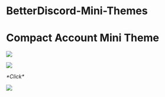# BetterDiscord-Mini-Themes

<h1>Compact Account Mini Theme</h1>

<img src="https://a.pomf.cat/zzpani.png"/>
<p></p>
<img src="https://a.pomf.cat/xxppqo.png"/>
<p><i>*Click*</i></p>
<img src="https://a.pomf.cat/mqjjjj.png"/>
